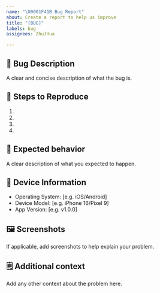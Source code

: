 ```yaml
---
name: "\U0001F41B Bug Report"
about: Create a report to help us improve
title: "[BUG]"
labels: bug
assignees: ZhuJHua

---
```


## 🐛 Bug Description

A clear and concise description of what the bug is.

## 📝 Steps to Reproduce

1.
2.
3.
4.

## 🤔 Expected behavior

A clear description of what you expected to happen.

## 📱 Device Information

- Operating System: [e.g. iOS/Android]
- Device Model: [e.g. iPhone 16/Pixel 9]
- App Version: [e.g. v1.0.0]

## 🖼️ Screenshots

If applicable, add screenshots to help explain your problem.

## 🗒️ Additional context

Add any other context about the problem here.

